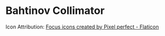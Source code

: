 # Bahtinov Collimator



Icon Attribution: 
<a href="https://www.flaticon.com/free-icons/focus" title="focus icons">Focus icons created by Pixel perfect - Flaticon</a>
